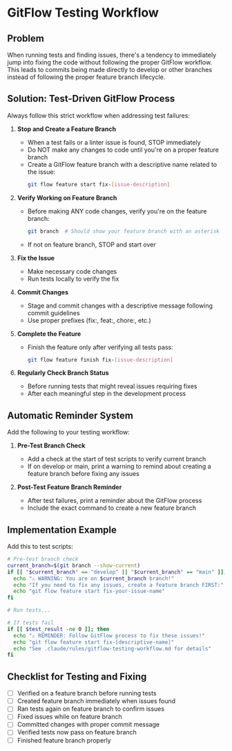 # GitFlow Testing Workflow

## Problem

When running tests and finding issues, there's a tendency to immediately jump into fixing the code without following the proper GitFlow workflow. This leads to commits being made directly to develop or other branches instead of following the proper feature branch lifecycle.

## Solution: Test-Driven GitFlow Process

Always follow this strict workflow when addressing test failures:

1. **Stop and Create a Feature Branch**
   - When a test fails or a linter issue is found, STOP immediately
   - Do NOT make any changes to code until you're on a proper feature branch
   - Create a GitFlow feature branch with a descriptive name related to the issue:
     ```bash
     git flow feature start fix-[issue-description]
     ```

2. **Verify Working on Feature Branch**
   - Before making ANY code changes, verify you're on the feature branch:
     ```bash
     git branch  # Should show your feature branch with an asterisk
     ```
   - If not on feature branch, STOP and start over

3. **Fix the Issue**
   - Make necessary code changes
   - Run tests locally to verify the fix

4. **Commit Changes**
   - Stage and commit changes with a descriptive message following commit guidelines
   - Use proper prefixes (fix:, feat:, chore:, etc.)

5. **Complete the Feature**
   - Finish the feature only after verifying all tests pass:
     ```bash
     git flow feature finish fix-[issue-description]
     ```

6. **Regularly Check Branch Status**
   - Before running tests that might reveal issues requiring fixes
   - After each meaningful step in the development process

## Automatic Reminder System

Add the following to your testing workflow:

1. **Pre-Test Branch Check**
   - Add a check at the start of test scripts to verify current branch
   - If on develop or main, print a warning to remind about creating a feature branch before fixing any issues

2. **Post-Test Feature Branch Reminder**
   - After test failures, print a reminder about the GitFlow process
   - Include the exact command to create a new feature branch

## Implementation Example

Add this to test scripts:

```bash
# Pre-test branch check
current_branch=$(git branch --show-current)
if [[ "$current_branch" == "develop" || "$current_branch" == "main" ]]; then
  echo "⚠️ WARNING: You are on $current_branch branch!"
  echo "If you need to fix any issues, create a feature branch FIRST:"
  echo "git flow feature start fix-your-issue-name"
fi

# Run tests...

# If tests fail
if [[ $test_result -ne 0 ]]; then
  echo "⚠️ REMINDER: Follow GitFlow process to fix these issues!"
  echo "git flow feature start fix-[descriptive-name]"
  echo "See .claude/rules/gitflow-testing-workflow.md for details"
fi
```

## Checklist for Testing and Fixing

- [ ] Verified on a feature branch before running tests
- [ ] Created feature branch immediately when issues found
- [ ] Ran tests again on feature branch to confirm issues
- [ ] Fixed issues while on feature branch
- [ ] Committed changes with proper commit message
- [ ] Verified tests now pass on feature branch
- [ ] Finished feature branch properly